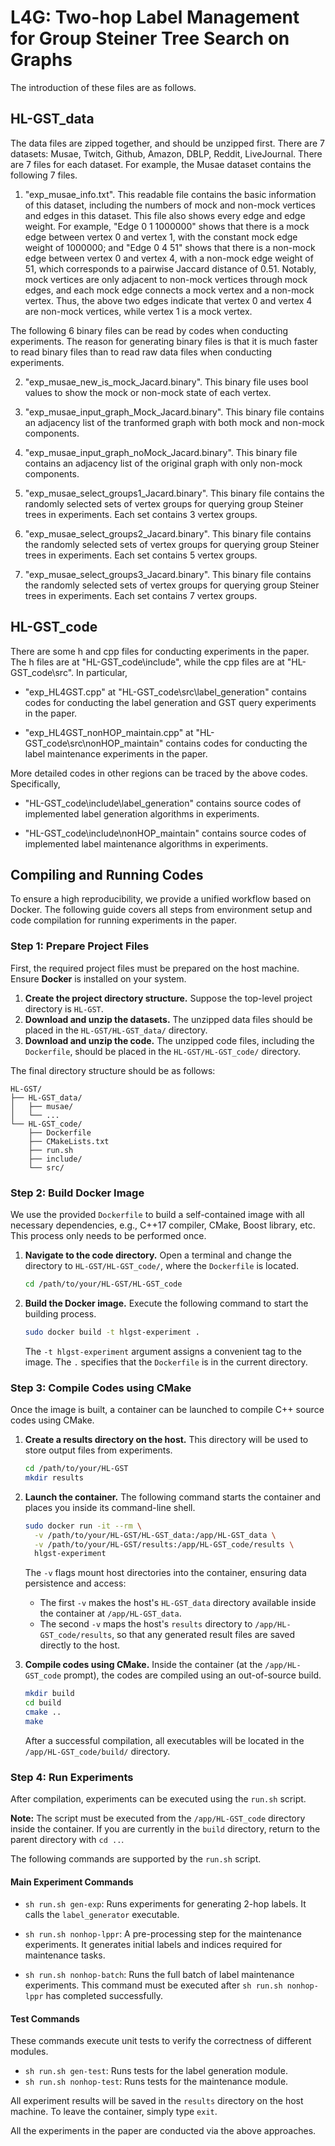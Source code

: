 # L4G: Two-hop Label Management for Group Steiner Tree Search on Graphs

The introduction of these files are as follows. 



## HL-GST_data

The data files are zipped together, and should be unzipped first. There are 7 datasets: Musae, Twitch, Github, Amazon, DBLP, Reddit, LiveJournal. There are 7 files for each dataset. For example, the Musae dataset contains the following 7 files. 

1. "exp_musae_info.txt". This readable file contains the basic information of this dataset, including the numbers of mock and non-mock vertices and edges in this dataset. This file also shows every edge and edge weight. For example, "Edge 0 1 1000000" shows that there is a mock edge between vertex 0 and vertex 1, with the constant mock edge weight of 1000000; and "Edge 0 4 51" shows that there is a non-mock edge between vertex 0 and vertex 4, with a non-mock edge weight of 51, which corresponds to a pairwise Jaccard distance of 0.51. Notably, mock vertices are only adjacent to non-mock vertices through mock edges, and each mock edge connects a mock vertex and a non-mock vertex. Thus, the above two edges indicate that vertex 0 and vertex 4 are non-mock vertices, while vertex 1 is a mock vertex.

The following 6 binary files can be read by codes when conducting experiments. The reason for generating binary files is that it is much faster to read binary files than to read raw data files when conducting experiments.

2. "exp_musae_new_is_mock_Jacard.binary". This binary file uses bool values to show the mock or non-mock state of each vertex.

3. "exp_musae_input_graph_Mock_Jacard.binary". This binary file contains an adjacency list of the tranformed graph with both mock and non-mock components.

4. "exp_musae_input_graph_noMock_Jacard.binary". This binary file contains an adjacency list of the original graph with only non-mock components.

5. "exp_musae_select_groups1_Jacard.binary". This binary file contains the randomly selected sets of vertex groups for querying group Steiner trees in experiments. Each set contains 3 vertex groups. 

6. "exp_musae_select_groups2_Jacard.binary". This binary file contains the randomly selected sets of vertex groups for querying group Steiner trees in experiments. Each set contains 5 vertex groups. 

7. "exp_musae_select_groups3_Jacard.binary". This binary file contains the randomly selected sets of vertex groups for querying group Steiner trees in experiments. Each set contains 7 vertex groups. 


## HL-GST_code

There are some h and cpp files for conducting experiments in the paper. The h files are at "HL-GST_code\include", while the cpp files are at "HL-GST_code\src". In particular,

- "exp_HL4GST.cpp" at "HL-GST_code\src\label_generation" contains codes for conducting the label generation and GST query experiments in the paper. 

- "exp_HL4GST_nonHOP_maintain.cpp" at "HL-GST_code\src\nonHOP_maintain" contains codes for conducting the label maintenance experiments in the paper. 

More detailed codes in other regions can be traced by the above codes. Specifically,

- "HL-GST_code\include\label_generation" contains source codes of implemented label generation algorithms in experiments.

- "HL-GST_code\include\nonHOP_maintain" contains source codes of implemented label maintenance algorithms in experiments.


## Compiling and Running Codes

To ensure a high reproducibility, we provide a unified workflow based on Docker. The following guide covers all steps from environment setup and code compilation for running experiments in the paper.

### Step 1: Prepare Project Files

First, the required project files must be prepared on the host machine. Ensure **Docker** is installed on your system.

1.  **Create the project directory structure.** Suppose the top-level project directory is `HL-GST`.
2.  **Download and unzip the datasets.** The unzipped data files should be placed in the `HL-GST/HL-GST_data/` directory.
3.  **Download and unzip the code.** The unzipped code files, including the `Dockerfile`, should be placed in the `HL-GST/HL-GST_code/` directory.

The final directory structure should be as follows:

```
HL-GST/
├── HL-GST_data/
│   ├── musae/
│   └── ...
└── HL-GST_code/
    ├── Dockerfile
    ├── CMakeLists.txt
    ├── run.sh
    ├── include/
    └── src/
```

### Step 2: Build Docker Image

We use the provided `Dockerfile` to build a self-contained image with all necessary dependencies, e.g., C++17 compiler, CMake, Boost library, etc. This process only needs to be performed once.

1.  **Navigate to the code directory.** Open a terminal and change the directory to `HL-GST/HL-GST_code/`, where the `Dockerfile` is located.

    ```bash
    cd /path/to/your/HL-GST/HL-GST_code
    ```


2.  **Build the Docker image.** Execute the following command to start the building process.

    ```bash
    sudo docker build -t hlgst-experiment .
    ```

    The `-t hlgst-experiment` argument assigns a convenient tag to the image. The `.` specifies that the `Dockerfile` is in the current directory.

### Step 3: Compile Codes using CMake

Once the image is built, a container can be launched to compile C++ source codes using CMake.

1.  **Create a results directory on the host.** This directory will be used to store output files from experiments.

    ```bash
    cd /path/to/your/HL-GST
    mkdir results
    ```

2.  **Launch the container.** The following command starts the container and places you inside its command-line shell.

    ```bash
    sudo docker run -it --rm \
      -v /path/to/your/HL-GST/HL-GST_data:/app/HL-GST_data \
      -v /path/to/your/HL-GST/results:/app/HL-GST_code/results \
      hlgst-experiment
    ```

    The `-v` flags mount host directories into the container, ensuring data persistence and access:

      * The first `-v` makes the host's `HL-GST_data` directory available inside the container at `/app/HL-GST_data`.
      * The second `-v` maps the host's `results` directory to `/app/HL-GST_code/results`, so that any generated result files are saved directly to the host.

3.  **Compile codes using CMake.** Inside the container (at the `/app/HL-GST_code` prompt), the codes are compiled using an out-of-source build.

    ```bash
    mkdir build
    cd build
    cmake ..
    make
    ```

    After a successful compilation, all executables will be located in the `/app/HL-GST_code/build/` directory.

### Step 4: Run Experiments

After compilation, experiments can be executed using the `run.sh` script.

**Note:** The script must be executed from the `/app/HL-GST_code` directory inside the container. If you are currently in the `build` directory, return to the parent directory with `cd ..`.

The following commands are supported by the `run.sh` script.

#### Main Experiment Commands

  * `sh run.sh gen-exp`: Runs experiments for generating 2-hop labels. It calls the `label_generator` executable.

  * `sh run.sh nonhop-lppr`: A pre-processing step for the maintenance experiments. It generates initial labels and indices required for maintenance tasks.

  * `sh run.sh nonhop-batch`: Runs the full batch of label maintenance experiments. This command must be executed after `sh run.sh nonhop-lppr` has completed successfully.


#### Test Commands

These commands execute unit tests to verify the correctness of different modules.

  * `sh run.sh gen-test`: Runs tests for the label generation module.
  * `sh run.sh nonhop-test`: Runs tests for the maintenance module.

All experiment results will be saved in the `results` directory on the host machine. To leave the container, simply type `exit`.

All the experiments in the paper are conducted via the above approaches.